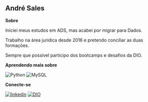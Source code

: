 ## André Sales


**Sobre**

Iniciei meus estudos em ADS, mas acabei por migrar para Dados. 

Trabalho na área jurídica desde 2016 e pretendo conciliar as duas formações.

Sempre que possível participo dos bootcamps e desafios da DIO.


**Aprendendo mais sobre**

![Python](https://img.shields.io/badge/python-3670A0?style=for-the-badge&logo=python&logoColor=ffdd54)
![MySQL](https://img.shields.io/badge/mysql-%2300f.svg?style=for-the-badge&logo=mysql&logoColor=white)



**Conecte-se**

[![linkedin](https://img.shields.io/badge/linkedin-0A66C2?style=for-the-badge&logo=github&&logo=linkedin&logoColor=white_button&width1000px&height=100px)](https://www.linkedin.com/in/andree-sales/)
[![DIO](https://img.shields.io/badge/-Meu%20Perfil%20na%20DIO-30A3DC?style=for-the-badge)](https://www.dio.me/users/geazi_ij)
